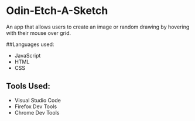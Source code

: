 # Odin-Etch-A-Sketch
An app that allows users to create an image or random drawing by hovering with their mouse over grid.

##Languages used:
* JavaScript
* HTML
* CSS

## Tools Used:
* Visual Studio Code
* Firefox Dev Tools
* Chrome Dev Tools
